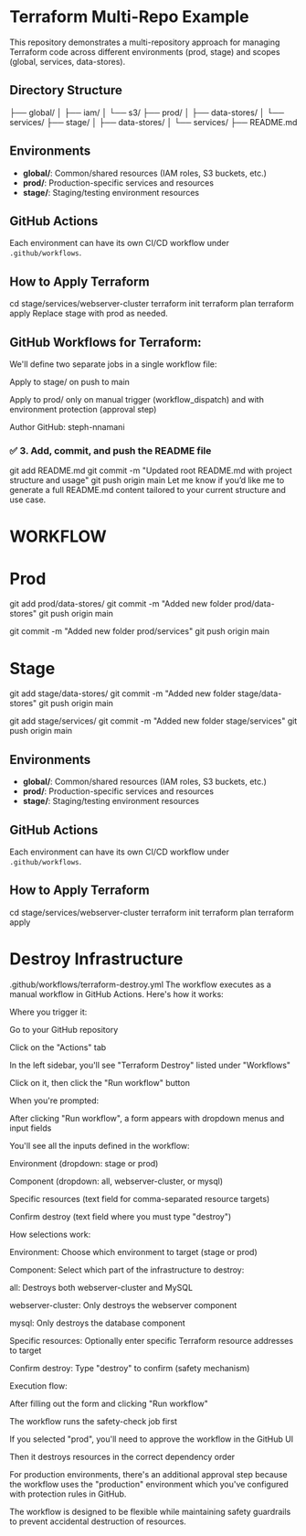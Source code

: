 
# Terraform Multi-Repo Example

This repository demonstrates a multi-repository approach for managing Terraform code across different environments (prod, stage) and scopes (global, services, data-stores).

## Directory Structure

├── global/
│ ├── iam/
│ └── s3/
├── prod/
│ ├── data-stores/
│ └── services/
├── stage/
│ ├── data-stores/
│ └── services/
├── README.md

## Environments

- **global/**: Common/shared resources (IAM roles, S3 buckets, etc.)
- **prod/**: Production-specific services and resources
- **stage/**: Staging/testing environment resources

## GitHub Actions

Each environment can have its own CI/CD workflow under `.github/workflows`.

## How to Apply Terraform

cd stage/services/webserver-cluster
terraform init
terraform plan
terraform apply
Replace stage with prod as needed.


## GitHub Workflows for Terraform:
We'll define two separate jobs in a single workflow file:

Apply to stage/ on push to main

Apply to prod/ only on manual trigger (workflow_dispatch) and with environment protection (approval step)

Author
GitHub: steph-nnamani

### ✅ 3. **Add, commit, and push the README file**

git add README.md
git commit -m "Updated root README.md with project structure and usage"
git push origin main
Let me know if you’d like me to generate a full README.md content tailored to your current structure and use case.

WORKFLOW
========
# Prod
git add prod/data-stores/
git commit -m "Added new folder prod/data-stores"
git push origin main

git commit -m "Added new folder prod/services"
git push origin main

# Stage
git add stage/data-stores/
git commit -m "Added new folder stage/data-stores"
git push origin main

git add stage/services/
git commit -m "Added new folder stage/services"
git push origin main

## Environments

- **global/**: Common/shared resources (IAM roles, S3 buckets, etc.)
- **prod/**: Production-specific services and resources
- **stage/**: Staging/testing environment resources

## GitHub Actions

Each environment can have its own CI/CD workflow under `.github/workflows`.

## How to Apply Terraform
cd stage/services/webserver-cluster
terraform init
terraform plan
terraform apply

# Destroy Infrastructure
.github/workflows/terraform-destroy.yml
The workflow executes as a manual workflow in GitHub Actions. Here's how it works:

Where you trigger it:

Go to your GitHub repository

Click on the "Actions" tab

In the left sidebar, you'll see "Terraform Destroy" listed under "Workflows"

Click on it, then click the "Run workflow" button

When you're prompted:

After clicking "Run workflow", a form appears with dropdown menus and input fields

You'll see all the inputs defined in the workflow:

Environment (dropdown: stage or prod)

Component (dropdown: all, webserver-cluster, or mysql)

Specific resources (text field for comma-separated resource targets)

Confirm destroy (text field where you must type "destroy")

How selections work:

Environment: Choose which environment to target (stage or prod)

Component: Select which part of the infrastructure to destroy:

all: Destroys both webserver-cluster and MySQL

webserver-cluster: Only destroys the webserver component

mysql: Only destroys the database component

Specific resources: Optionally enter specific Terraform resource addresses to target

Confirm destroy: Type "destroy" to confirm (safety mechanism)

Execution flow:

After filling out the form and clicking "Run workflow"

The workflow runs the safety-check job first

If you selected "prod", you'll need to approve the workflow in the GitHub UI

Then it destroys resources in the correct dependency order

For production environments, there's an additional approval step because the workflow uses the "production" environment which you've configured with protection rules in GitHub.

The workflow is designed to be flexible while maintaining safety guardrails to prevent accidental destruction of resources.